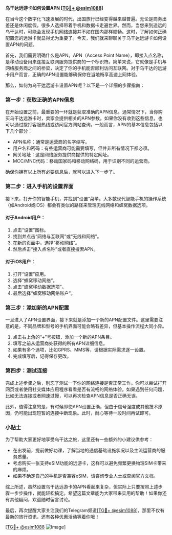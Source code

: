 **乌干达远游卡如何设置APN [[TG💪+ @esim1088](https://t.me/s/esim1088)]**

在当今这个数字化飞速发展的时代，出国旅行已经变得越来越普遍。无论是商务出差还是休闲度假，很多人选择带着手机和数据卡走遍世界。然而，当您来到遥远的乌干达时，可能会发现手机网络连接并不如在国内那样顺畅。这时，了解如何正确配置您的远游卡就显得尤为重要了。今天，我们就来聊聊关于乌干达远游卡如何设置APN的问题。

首先，我们需要明确什么是APN。APN（Access Point Name），即接入点名称，是移动设备用来连接互联网服务提供商的一个标识符。简单来说，它就像是手机与网络服务商之间的桥梁，决定了你的手机能否顺利访问互联网。对于乌干达的远游卡用户而言，正确的APN设置能够确保你在当地畅享高速上网体验。

那么，如何为乌干达远游卡设置APN呢？以下是一个详细的步骤指南：

### 第一步：获取正确的APN信息

在开始设置之前，最重要的一环就是获取准确的APN信息。通常情况下，当你购买乌干达远游卡时，卖家会提供相关的APN参数。如果你没有收到这些信息，也可以通过拨打客服热线或访问官方网站查询。一般而言，APN的基本信息包括以下几个部分：
- APN名称：通常是运营商的名字缩写。
- 用户名和密码：有些运营商可能需要填写，但并非所有情况下都必须。
- 网关地址：这是网络服务提供商提供的特定网址。
- MCC/MNC代码：移动国家码和移动网络码，用于识别不同的运营商。

确保你拥有以上所有必要信息后，就可以进入下一步了。

### 第二步：进入手机的设置界面

接下来，打开你的智能手机，并找到“设置”菜单。大多数现代智能手机的操作系统（如Android或iOS）都会有类似的路径来管理无线网络和蜂窝数据选项。

#### 对于Android用户：
1. 点击“设置”图标。
2. 找到并点击“网络与互联网”或“无线和网络”。
3. 在新的页面中，选择“移动网络”。
4. 然后点击“接入点名称”或者直接搜索APN。

#### 对于iOS用户：
1. 打开“设置”应用。
2. 选择“蜂窝移动网络”。
3. 点击“蜂窝移动数据选项”。
4. 最后选择“蜂窝移动网络账户”。

### 第三步：添加新的APN配置

一旦进入了APN设置界面，接下来就是添加一个新的APN配置文件。这里需要注意的是，不同品牌和型号的手机界面可能会略有差异，但基本操作流程大同小异。

1. 点击右上角的“+”号按钮，添加一个新的APN条目。
2. 填写之前从运营商处获得的所有APN详细信息。
3. 如果有多个选项，比如GPRS、MMS等，请根据实际需求逐一设置。
4. 完成填写后，记得保存更改。

### 第四步：测试连接

完成上述步骤之后，别忘了测试一下你的网络连接是否正常工作。你可以尝试打开网页或者使用社交媒体应用程序看看是否有流畅的网络体验。如果遇到任何问题，比如无法连接或者网速过慢，可以再次检查APN信息是否正确无误。

此外，值得注意的是，有时候即使APN设置正确，但由于信号强度或其他技术原因，仍可能出现短暂的连接中断现象。此时，耐心等待一段时间再试即可。

### 小贴士

为了帮助大家更好地享受乌干达之旅，这里还有一些额外的小建议供参考：
- 在出发前，提前做好功课，了解当地的通信基础设施状况以及主流运营商的服务质量。
- 考虑购买一张支持eSIM功能的远游卡，这样可以避免频繁更换物理SIM卡带来的麻烦。
- 如果不确定自己的手机是否兼容eSIM，请咨询专业人士或查阅官方文档。

综上所述，虽然设置乌干达远游卡的APN看起来复杂，但实际上只要按照上述步骤一步步操作，就能轻松搞定。希望这篇文章能为大家带来实用的帮助！如果你还有其他疑问，欢迎随时留言讨论。

最后，再次提醒大家关注我们的Telegram频道[[TG💪+ @esim1088](https://t.me/s/esim1088)]，那里不仅有最新的旅行资讯，还有各种优惠活动等着你哦！

[[TG💪+ @esim1088](https://t.me/s/esim1088) ![Image](https://i.postimg.cc/4NQfJmqS/Snipaste-2025-05-13-00-14-12.png)]